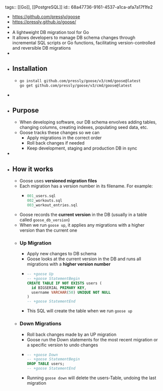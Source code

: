 tags:: [[Go]], [[PostgreSQL]]
id:: 68a47736-9161-4537-a1ca-afa7a17f1fe2

- https://github.com/pressly/goose
- https://pressly.github.io/goose/
-
- A lightweight DB migration tool for Go
- It allows developers to manage DB schema changes through incremental SQL scripts or Go functions, facilitating version-controlled and reversible DB migrations
-
- ## Installation
	- ```bash
	  go install github.com/pressly/goose/v3/cmd/goose@latest
	  go get github.com/pressly/goose/v3/cmd/goose@latest
	  ```
-
- ## Purpose
	- When developing software, our DB schema envolves adding tables, changing columns, creating indexes, populating seed data, etc.
	- Goose tracks these changes so we can
		- Apply migrations in the correct order
		- Roll back changes if needed
		- Keep development, staging and production DB in sync
-
- ## How it works
	- Goose uses **versioned migration files**
	- Each migration has a version number in its filename. For example:
		- ```sql
		  001_users.sql
		  002_workouts.sql
		  003_workout_entries.sql
		  ```
	- Goose records the **current version** in the DB (usually in a table called `goose_db_version`)
	- When we run `goose up`, it applies any migrations with a higher version than the current one
	- ### Up Migration
		- Apply new changes to DB schema
		- Goose looks at the current version in the DB and runs all migrations with a **higher version number**
		- ```sql
		  -- +goose Up
		  -- +goose StatementBegin
		  CREATE TABLE IF NOT EXISTS users (
		    id BIGSERIAL PRIMARY KEY,
		    username VARCHAR(50) UNIQUE NOT NULL
		  )
		  -- +goose StatementEnd
		  ```
		- This SQL will create the table when we run `goose up`
	- ### Down Migrations
		- Roll back changes made by an UP migration
		- Goose run the Down statements for the most recent migration or a specific version to undo changes
		- ```sql
		  -- +goose Down
		  -- +goose StatementBegin
		  DROP TABLE users;
		  -- +goose StatementEnd
		  ```
		- Running `goose down` will delete the users-Table, undoing the last migration